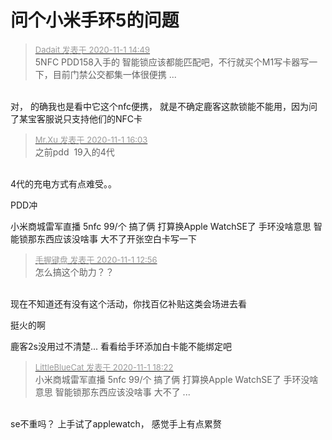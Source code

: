 # 问个小米手环5的问题


<div class="quote"><blockquote><font size="2"><a href="https://www.hostloc.com/forum.php?mod=redirect&amp;goto=findpost&amp;pid=9384948&amp;ptid=760896" target="_blank"><font color="#999999">Dadait 发表于 2020-11-1 14:49</font></a></font><br />
5NFC PDD158入手的 智能锁应该都能匹配吧，不行就买个M1写卡器写一下，目前门禁公交都集一体很便携 ...</blockquote></div><br />
对， 的确我也是看中它这个nfc便携， 就是不确定鹿客这款锁能不能用，因为问了某宝客服说只支持他们的NFC卡

<div class="quote"><blockquote><font size="2"><a href="https://www.hostloc.com/forum.php?mod=redirect&amp;goto=findpost&amp;pid=9385184&amp;ptid=760896" target="_blank"><font color="#999999">Mr.Xu 发表于 2020-11-1 16:03</font></a></font><br />
之前pdd&nbsp;&nbsp;19入的4代</blockquote></div><br />
4代的充电方式有点难受。。

PDD冲

小米商城雷军直播 5nfc 99/个 搞了俩 打算换Apple WatchSE了 手环没啥意思 智能锁那东西应该没啥事 大不了开张空白卡写一下

<div class="quote"><blockquote><font size="2"><a href="https://www.hostloc.com/forum.php?mod=redirect&amp;goto=findpost&amp;pid=9384557&amp;ptid=760896" target="_blank"><font color="#999999">手握键盘 发表于 2020-11-1 12:56</font></a></font><br />
怎么搞这个助力？？</blockquote></div><br />
现在不知道还有没有这个活动，你找百亿补贴这类会场进去看

挺火的啊

鹿客2s没用过不清楚... 看看给手环添加白卡能不能绑定吧<img id="aimg_Jkk2i" onclick="zoom(this, this.src, 0, 0, 0)" class="zoom" src="https://cdn.jsdelivr.net/gh/hishis/forum-master/public/images/patch.gif" onmouseover="img_onmouseoverfunc(this)" onload="thumbImg(this)" border="0" alt="" />

<div class="quote"><blockquote><font size="2"><a href="https://www.hostloc.com/forum.php?mod=redirect&amp;goto=findpost&amp;pid=9385633&amp;ptid=760896" target="_blank"><font color="#999999">LittleBlueCat 发表于 2020-11-1 18:22</font></a></font><br />
小米商城雷军直播 5nfc 99/个 搞了俩 打算换Apple WatchSE了 手环没啥意思 智能锁那东西应该没啥事 大不了 ...</blockquote></div><br />
se不重吗？ 上手试了applewatch， 感觉手上有点累赘
